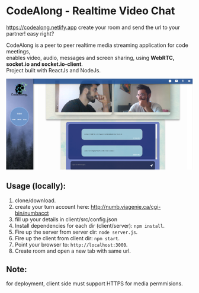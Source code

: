 # CodeAlong - Realtime Video Chat  

https://codealong.netlify.app
create your room and send the url to your partner! easy right?

CodeAlong is a peer to peer realtime media streaming application for code meetings,<br/>
enables video, audio, messages and screen sharing,
using **WebRTC, socket.io and socket.io-client**. <br/>
Project built with ReactJs and NodeJs.

![Image 1](https://github.com/MeidanNasi/CodeAlong/blob/master/screenshot.PNG)

## Usage (locally):

1. clone/download.
2. create your turn account here:  http://numb.viagenie.ca/cgi-bin/numbacct
3. fill up your details in client/src/config.json
4. Install dependencies for each dir (client/server): `npm install`.
5. Fire up the server from server dir: `node server.js`.
6. Fire up the client from client dir: `npm start`.
7. Point your browser to: `http://localhost:3000`.
8. Create room and open a new tab with same url.

## Note:
for deployment, client side must support HTTPS for media permmisions.

